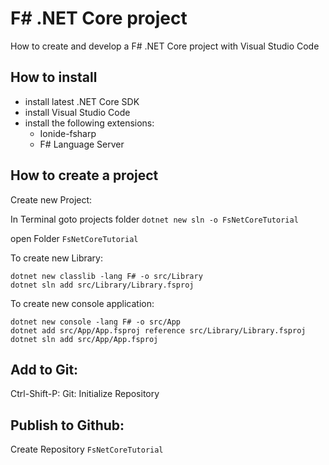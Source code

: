 # F# .NET Core project
How to create and develop a F# .NET Core project with Visual Studio Code
## How to install
* install latest .NET Core SDK
* install Visual Studio Code
* install the following extensions:
  * Ionide-fsharp
  * F# Language Server
## How to create a project
Create new Project:

In Terminal goto projects folder
```dotnet new sln -o FsNetCoreTutorial```

open Folder ```FsNetCoreTutorial```

To create new Library:
```
dotnet new classlib -lang F# -o src/Library
dotnet sln add src/Library/Library.fsproj
```

To create new console application:
```
dotnet new console -lang F# -o src/App
dotnet add src/App/App.fsproj reference src/Library/Library.fsproj
dotnet sln add src/App/App.fsproj
```
## Add to Git:
Ctrl-Shift-P: Git: Initialize Repository

## Publish to Github:
Create Repository ```FsNetCoreTutorial```
